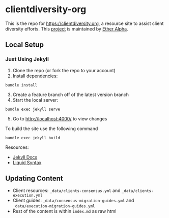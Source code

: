 # clientdiversity-org

This is the repo for <https://clientdiversity.org>, a resource site to assist client diversity efforts. This [project](ethpillar.coincashew.com) is maintained by [Ether Alpha](https://etheralpha.org/).

## Local Setup

### Just Using Jekyll

1. Clone the repo (or fork the repo to your account)
2. Install dependencies:
```
bundle install
```
3. Create a feature branch off of the latest version branch
4. Start the local server:
```
bundle exec jekyll serve
```
5. Go to <http://localhost:4000/> to view changes

To build the site use the following command
```
bundle exec jekyll build
```


Resources:

- [Jekyll Docs](https://jekyllrb.com/docs/)
- [Liquid Syntax](https://shopify.github.io/liquid/basics/introduction/)

## Updating Content

- Client resources: `_data/clients-consensus.yml` and `_data/clients-execution.yml`
- Client guides: `_data/consensus-migration-guides.yml` and `_data/execution-migration-guides.yml`
- Rest of the content is within `index.md` as raw html
